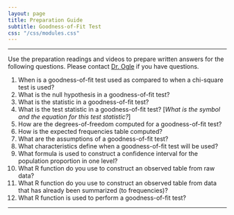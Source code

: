 ```yaml
---
layout: page
title: Preparation Guide
subtitle: Goodness-of-Fit Test
css: "/css/modules.css"
---
```


----

<div class="alert alert-warning">
Use the preparation readings and videos to prepare written answers for the following questions. Please contact <a href="mailto:dogle@northland.edu">Dr. Ogle</a> if you have questions.
</div>

1. When is a goodness-of-fit test used as compared to when a chi-square test is used?
1. What is the null hypothesis in a goodness-of-fit test?
1. What is the statistic in a goodness-of-fit test?
1. What is the test statistic in a goodness-of-fit test? [*What is the symbol and the equation for this test statistic?*]
1. How are the degrees-of-freedom computed for a goodness-of-fit test?
1. How is the expected frequencies table computed?
1. What are the assumptions of a goodness-of-fit test?
1. What characteristics define when a goodness-of-fit test will be used?
1. What formula is used to construct a confidence interval for the population proportion in one level?
1. What R function do you use to construct an observed table from raw data?
1. What R function do you use to construct an observed table from data that has already been summarized (to frequencies)?
1. What R function is used to perform a goodness-of-fit test?

----

